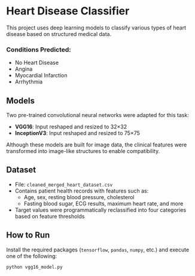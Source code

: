 # Heart Disease Classifier

This project uses deep learning models to classify various types of heart disease based on structured medical data.

### Conditions Predicted:
- No Heart Disease
- Angina
- Myocardial Infarction
- Arrhythmia


## Models

Two pre-trained convolutional neural networks were adapted for this task:

- **VGG16**: Input reshaped and resized to 32×32
- **InceptionV3**: Input reshaped and resized to 75×75

Although these models are built for image data, the clinical features were transformed into image-like structures to enable compatibility.



## Dataset

- File: `cleaned_merged_heart_dataset.csv`
- Contains patient health records with features such as:
  - Age, sex, resting blood pressure, cholesterol
  - Fasting blood sugar, ECG results, maximum heart rate, and more
- Target values were programmatically reclassified into four categories based on feature thresholds



## How to Run

Install the required packages (`tensorflow`, `pandas`, `numpy`, etc.) and execute one of the following:

```bash
python vgg16_model.py
